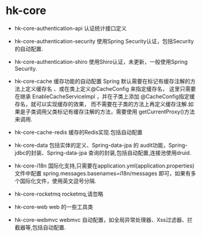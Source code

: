 # hk-core
- hk-core-authentication-api 认证统计接口定义

- hk-core-authentication-security 使用Spring Security认证，包括Security的自动配置.

- hk-core-authentication-shiro 使用Shiro认证，未更新，一般使用Spring Security.

- hk-core-cache 缓存功能的自动配置
Spring 默认需要在标记有缓存注解的方法上定义缓存名 、或在类上定义@CacheConfig 来指定缓存名，
这里只需要在继承 EnableCacheServiceImpl ，并在子类上添加 @CacheConfig指定缓存名，就可以实现缓存的效果，
而不需要在子类的方法上再定义缓存注解.如果是子类调用父类标记有缓存注解的方法，需要使用 getCurrentProxy()方法来调用.

- hk-core-cache-redis 缓存的Redis实现.包括自动配置

- hk-core-data 包括实体的定义、Spring-data-jpa 的 audit功能，Spring-jdbc的封装、Spring-data-jpa 查询的封装,包括自动配置,连接池使用druid.

- hk-core-i18n 国际化支持,只需要在application.yml(application.properties) 文件中配置 spring.messages.basenames=i18n/messages 即可，如果有多个国际化文件，使用英文逗号分隔.

- hk-core-rocketmq rocketmq,请忽略

- hk-core-web web 的一些工具类

- hk-core-webmvc webmvc 自动配置，如全局异常处理器、Xss过滤器、拦截器等,包括自动配置.
